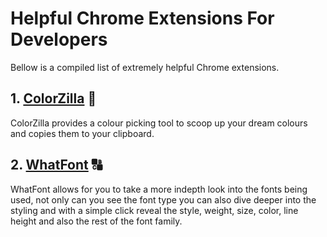 # Helpful Chrome Extensions For Developers

Bellow is a compiled list of extremely helpful Chrome extensions.

## 1. <a href="https://chrome.google.com/webstore/detail/colorzilla/bhlhnicpbhignbdhedgjhgdocnmhomnp" target="_blank">ColorZilla</a> 🎨

  ColorZilla provides a colour picking tool to scoop up your dream colours and copies them to your clipboard.
  
## 2. <a href="https://chrome.google.com/webstore/detail/whatfont/jabopobgcpjmedljpbcaablpmlmfcogm" target="_blank">WhatFont</a> 🔠

  WhatFont allows for you to take a more indepth look into the fonts being used, not only can you see the font type you can also dive deeper into the styling and with a simple click reveal the style, weight, size, color, line height and also the rest of the font family.
